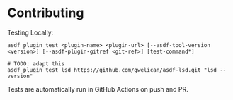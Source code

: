 # Contributing

Testing Locally:

```shell
asdf plugin test <plugin-name> <plugin-url> [--asdf-tool-version <version>] [--asdf-plugin-gitref <git-ref>] [test-command*]

# TODO: adapt this
asdf plugin test lsd https://github.com/gwelican/asdf-lsd.git "lsd --version"
```

Tests are automatically run in GitHub Actions on push and PR.
